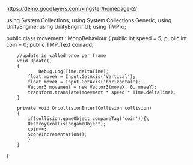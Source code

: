 https://demo.goodlayers.com/kingster/homepage-2/

using System.Collections;
using System.Collections.Generic;
using UnityEngine;
using UnityEnginr.UI;
using TMPro;


public class movement : MonoBehaviour
{
        public int speed = 5;
        public int coin = 0;
        public TMP_Text coinadd;

        //update is called once per frame
        void Update()
        {
                Debug.Log(Time.deltaTime);
            float moveY = Input.GetAxis('Vertical');
            float moveX = Input.GetAxis('horizontal');
            Vector3 movement = new Vector3(moveX, 0, moveY);
            transform.translate(moevment * speed * Time.deltaTime);
        }

        private void OncollisionEnter(Collision collision)
        {
            if(collision.gameObject.compareTag('coin')){\
            Destroy(collisiongameObject);
            coin++;
            ScoreIncrementation();
            }
        }

}

